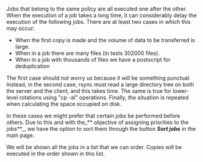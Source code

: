 Jobs that belong to the same policy are all executed one after the other. When the execution of a job takes a long time, it can considerably delay the execution of the following jobs. There are at least two cases in which this may occur:

* When the first copy is made and the volume of data to be transferred is large.
* When in a job there are many files \(in tests 302000 files\).
* When in a job with thousands of files we have a postscript for deduplication

The first case should not worry us because it will be something punctual. Instead, in the second case, rsync must read a large directory tree on both the server and the client, and this takes time. The same is true for lower-level rotations using "cp -al" operations. Finally, the situation is repeated when calculating the space occupied on disk.

In these cases we might prefer that certain jobs be performed before others. Due to this and with the_** objective of assigning priorities to the jobs**_, we have the option to sort them through the button _**Sort jobs**_ in the main page.

We will be shown all the jobs in a list that we can order. Copies will be executed in the order shown in this list.

